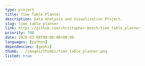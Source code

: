 ```yaml
---
type: project
title: Time Table Planner
description: Data Analysis and Visualization Project.
slug: time_table_planner
link: https://github.com/christopher-besch/time_table_planner
priority: 700
date: 2020-03-08T00:00:00+00:00
languages: [python]
dependencies: [gephi]
thumb: ../images/thumbs/time_table_planner.png
listed: true
---
```


